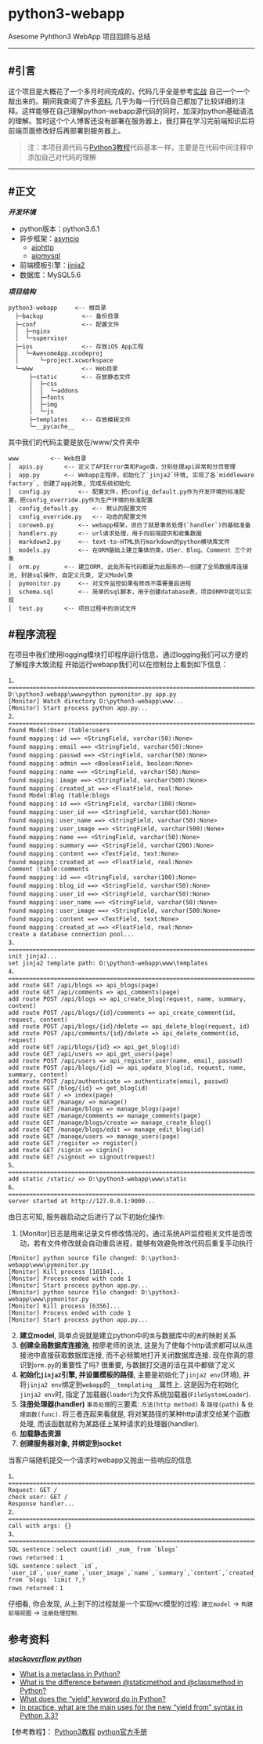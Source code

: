 # python3-webapp
 
Asesome Pyhthon3 WebApp 项目回顾与总结

***

## #引言

这个项目是大概花了一个多月时间完成的，代码几乎全是参考[实战](http://www.liaoxuefeng.com/wiki/0014316089557264a6b348958f449949df42a6d3a2e542c000/001432170876125c96f6cc10717484baea0c6da9bee2be4000) 自己一个一个敲出来的。期间我查阅了许多[资料](#reference), 几乎为每一行代码自己都加了比较详细的注释。这样能够在自己理解python-webapp源代码的同时，加深对python基础语法的理解。暂时这个个人博客还没有部署在服务器上，我打算在学习完前端知识后将前端页面修改好后再部署到服务器上。

> 注：本项目源代码与[Python3教程](http://www.liaoxuefeng.com/wiki/0014316089557264a6b348958f449949df42a6d3a2e542c000)代码基本一样，主要是在代码中间注释中添加自己对代码的理解

***

## #正文

***开发环境***

* python版本：python3.6.1		
* 异步框架：[asyncio](https://docs.python.org/3/library/asyncio.html)
	* [aiohttp](http://aiohttp.readthedocs.org/en/stable/web.html)
	* [aiomysql](http://aiomysql.readthedocs.io/en/latest/index.html)
* 前端模板引擎：[jinja2](http://jinja.pocoo.org/docs/latest/)
* 数据库：MySQL5.6

***项目结构***

    python3-webapp     <-- 根目录
	  ├─backup           <-- 备份目录			
	  ├─conf             <-- 配置文件
	  │  ├─nginx
	  │  └─supervisor
	  ├─ios              <-- 存放iOS App工程
	  │  └─AwesomeApp.xcodeproj
	  │      └─project.xcworkspace
	  └─www              <-- Web目录
	      ├─static       <-- 存放静态文件
	      │  ├─css
	      │  │  └─addons
	      │  ├─fonts
	      │  ├─img
	      │  └─js
	      ├─templates    <-- 存放模板文件
	      └─__pycache__

其中我们的代码主要是放在/www/文件夹中

	www			<-- Web目录
	│  apis.py		<-- 定义了APIError类和Page类，分别处理api异常和分页管理
	│  app.py		<-- Webapp主程序，初始化了`jinja2`环境, 实现了各`middleware factory`, 创建了app对象, 完成系统初始化
	│  config.py		<-- 配置文件，把config_default.py作为开发环境的标准配置，把config_override.py作为生产环境的标准配置
	│  config_default.py	<-- 默认的配置文件
	│  config_override.py	<-- 动态的配置文件
	│  coroweb.py		<-- webapp框架，说白了就是事务处理(`handler`)的基础准备
	│  handlers.py		<-- url请求处理，用于向前端提供和收集数据
	│  markdown2.py		<-- text-to-HTML执行markdown的python模块库文件
	│  models.py		<-- 在ORM基础上建立集体的类，USer、Blog、Comment 三个对象
	│  orm.py		<-- 建立ORM, 此处所有代码都是为此服务的——创建了全局数据库连接池, 封装sql操作, 自定义元类, 定义Model类
	│  pymonitor.py		<-- 对文件监控如果有修改不需要重启进程
	│  schema.sql		<-- 简单的sql脚本，用于创建database表，项目ORM中就可以实现
	│  test.py		<-- 项目过程中的测试文件

## #程序流程

在项目中我们使用logging模块打印程序运行信息，通过logging我们可以方便的了解程序大致流程
开始运行webapp我们可以在控制台上看到如下信息：

```
1、======================================================================================
D:\python3-webapp\www>python pymonitor.py app.py
[Monitor] Watch directory D:\python3-webapp\www...	
[Monitor] Start process python app.py...
2、=======================================================================================
found Model:User (table:users
found mapping：id ==> <StringField, varchar(50):None>
found mapping：email ==> <StringField, varchar(50):None>
found mapping：passwd ==> <StringField, varchar(50):None>
found mapping：admin ==> <BooleanField, boolean:None>
found mapping：name ==> <StringField, varchar(50):None>
found mapping：image ==> <StringField, varchar(500):None>
found mapping：created_at ==> <FloatField, real:None>
found Model:Blog (table:blogs
found mapping：id ==> <StringField, varchar(100):None>
found mapping：user_id ==> <StringField, varchar(50):None>
found mapping：user_name ==> <StringField, varchar(50):None>
found mapping：user_image ==> <StringField, varchar(500):None>
found mapping：name ==> <StringField, varchar(50):None>
found mapping：summary ==> <StringField, varchar(200):None>
found mapping：content ==> <TextField, text:None>
found mapping：created_at ==> <FloatField, real:None>
Comment (table:comments
found mapping：id ==> <StringField, varchar(100):None>
found mapping：blog_id ==> <StringField, varchar(50):None>
found mapping：user_id ==> <StringField, varchar(50):None>
found mapping：user_name ==> <StringField, varchar(50):None>
found mapping：user_image ==> <StringField, varchar(500:None>
found mapping：content ==> <TextField, text:None>
found mapping：created_at ==> <FloatField, real:None>
create a database connection pool...
3、========================================================================================
init jinja2...
set jinja2 template path: D:\python3-webapp\www\templates
4、========================================================================================
add route GET /api/blogs => api_blogs(page)
add route GET /api/comments => api_comments(page)
add route POST /api/blogs => api_create_blog(request, name, summary, content)
add route POST /api/blogs/{id}/comments => api_create_comment(id, request, content)
add route POST /api/blogs/{id}/delete => api_delete_blog(request, id)
add route POST /api/comments/{id}/delete => api_delete_comment(id, request)
add route GET /api/blogs/{id} => api_get_blog(id)
add route GET /api/users => api_get_users(page)
add route POST /api/users => api_register_user(name, email, passwd)
add route POST /api/blogs/{id} => api_update_blog(id, request, name, summary, content)
add route POST /api/authenticate => authenticate(email, passwd)
add route GET /blog/{id} => get_blog(id)
add route GET / => index(page)
add route GET /manage/ => manage()
add route GET /manage/blogs => manage_blogs(page)
add route GET /manage/comments => manage_comments(page)
add route GET /manage/blogs/create => manage_create_blog()
add route GET /manage/blogs/edit => manage_edit_blog(id)
add route GET /manage/users => manage_users(page)
add route GET /register => register()
add route GET /signin => signin()
add route GET /signout => signout(request)
5、========================================================================================
add static /static/ => D:\python3-webapp\www\static
6、========================================================================================
server started at http://127.0.0.1:9000...
```
由日志可知, 服务器启动之后进行了以下初始化操作:

1. [Monitor]日志是用来记录文件修改情况的，通过系统API监控相关文件是否改动，若有文件修改就会自动重启进程，能够有效避免修改代码后重复手动执行

```
[Monitor] python source file changed: D:\python3-webapp\www\pymonitor.py
[Monitor] Kill process [10184]...
[Monitor] Process ended with code 1
[Monitor] Start process python app.py...
[Monitor] python source file changed: D:\python3-webapp\www\pymonitor.py
[Monitor] Kill process [6356]...
[Monitor] Process ended with code 1
[Monitor] Start process python app.py...
```
2. **建立model**, 简单点说就是建立python中的`类`与数据库中的`表`的映射关系
3. **创建全局数据库连接池**, 按廖老师的说法, 这是为了使每个http请求都可以从连接池中直接获取数据库连接, 而不必频繁地打开关闭数据库连接. 现在你真的意识到`orm.py`的重要性了吗? 很重要, 与数据打交道的活在其中都做了定义
3. **初始化`jinja2`引擎, 并设置模板的路径**, 主要是初始化了`jinja2 env`(环境), 并将`jinja2 env`绑定到`webapp`的`__templating__`属性上. 这是因为在初始化`jinja2 env`时, 指定了加载器(`loader`)为文件系统加载器(`FileSystemLoader`).
4. **注册处理器(handler)** `事务处理`的三要素: `方法(http method)` &  `路径(path)` & `处理函数(func)`. 将三者连起来看就是, 将对某路径的某种http请求交给某个函数处理, 而该函数就称为某路径上某种请求的处理器(handler).
5. **加载静态资源**
6. **创建服务器对象, 并绑定到socket**

当客户端随机提交一个请求时webapp又抛出一些响应的信息
```
1、============================================================================================
Request: GET /
check user: GET /
Response handler...
2、===========================================================================================
call with args: {}
3、===========================================================================================
SQL sentence：select count(id) _num_ from `blogs`
rows returned：1
SQL sentence：select `id`, `user_id`,`user_name`,`user_image`,`name`,`summary`,`content`,`created_at` from `blogs` limit ?,?
rows returned：1
```


仔细看, 你会发现, 从上到下的过程就是一个实现`MVC`模型的过程: `建立model` -> `构建前端视图` -> `注册处理控制`. 



## #


## 参考资料

<p id="reference"></p>

***[stackoverflow python](http://stackoverflow.com/questions/tagged/python?page=2&sort=votes&pagesize=15)***

- [What is a metaclass in Python?](http://stackoverflow.com/questions/100003/what-is-a-metaclass-in-python)
- [What is the difference between @staticmethod and @classmethod in Python?](http://stackoverflow.com/questions/136097/what-is-the-difference-between-staticmethod-and-classmethod-in-python)
- [What does the “yield” keyword do in Python?](http://stackoverflow.com/questions/231767/what-does-the-yield-keyword-do-in-python)
- [In practice, what are the main uses for the new “yield from” syntax in Python 3.3?](http://stackoverflow.com/questions/9708902/in-practice-what-are-the-main-uses-for-the-new-yield-from-syntax-in-python-3)

【参考教程】：
[Python3教程](http://www.liaoxuefeng.com/wiki/0014316089557264a6b348958f449949df42a6d3a2e542c000)
[python官方手册](https://docs.python.org/3/tutorial/index.html)
